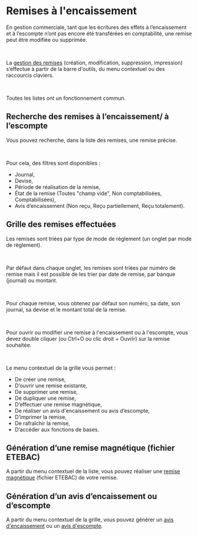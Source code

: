 # Remises à l'encaissement
En gestion commerciale, tant que les écritures des effets à l’encaissement 
 et à l’escompte n’ont pas encore été transférées en comptabilité, une 
 remise peut être modifiée ou supprimée.


 


La [gestion des 
 remises](../RemiseEncaissement/RemiseEncaissement.md) (création, modification, suppression, impression) s’effectue 
 à partir de la barre d'outils, du menu contextuel ou des raccourcis claviers.


 


Toutes les listes ont un fonctionnement commun.


## Recherche des remises à l’encaissement/ à l’escompte


Vous pouvez recherche, dans la liste des remises, une remise précise.


 


Pour cela, des filtres sont disponibles :


* Journal,
* Devise,
* Période de réalisation 
 de la remise,
* État de la remise 
 (Toutes "champ vide", Non comptabilisées, Comptabilisées),
* Avis d’encaissement 
 (Non reçu, Reçu partiellement, Reçu totalement).


## Grille des remises effectuées


Les remises sont triées par type de mode de règlement (un onglet par 
 mode de règlement).


 


Par défaut dans chaque onglet, les remises sont triées par numéro de 
 remise mais il est possible de les trier par date de remise, par banque 
 (journal) ou montant.


 


Pour chaque remise, vous obtenez par défaut son numéro, sa date, son 
 journal, sa devise et le montant total de la remise.


 


Pour ouvrir ou modifier une remise à l'encaissement ou à l'escompte, 
 vous devez double cliquer (ou Ctrl+O ou clic droit + Ouvrir) sur la remise 
 souhaitée.


 


Le menu contextuel de la grille vous permet :


* De créer une remise,
* D’ouvrir une remise 
 existante,
* De supprimer une 
 remise,
* De dupliquer une 
 remise,
* D’effectuer une 
 remise magnétique,
* De réaliser un 
 avis d'encaissement ou avis d’escompte,
* D’imprimer la remise,
* De rafraîchir la 
 remise,
* D’accéder aux fonctions 
 de bases.


## Génération d’une remise magnétique (fichier ETEBAC)


A partir du menu contextuel de la liste, vous pouvez réaliser une [remise magnétique](../../Fichiers/ETEBAC/FichiersBancairesETEBAC.md) 
 (fichier ETEBAC) de votre remise.


## Génération d’un avis d’encaissement ou d’escompte


A partir du menu contextuel de la grille, vous pouvez générer un [avis d'encaissement](../AvisEncaissementAZ/AvisEncaissementAZ.md) 
 ou un [avis d'escompte](../AvisEscompteAZ/AvisEscompteAZ.md).


